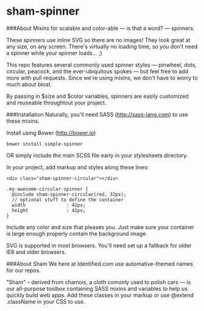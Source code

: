 sham-spinner
===========

###About
Mixins for scalable and color-able — is that a word? — spinners.

These spinners use inline SVG so there are no images! They look great at any size, on any screen. There's virtually no loading time, so you don't need a spinner while your spinner loads... ;)

This repo features several commonly used spinner styles — pinwheel, dots, circular, peacock, and the ever-ubiquitous spokes — but feel free to add more with pull requests. Since we're using mixins, we don't have to worry to much about bloat.

By passing in $size and $color variables, spinners are easily customized and reuseable throughtout your project.


###Installation
Naturally, you'll need SASS (http://sass-lang.com) to use these mixins.

Install using Bower (http://bower.io)

    bower install simple-spinner

OR simply include the main SCSS file early in your stylesheets directory.

In your project, add markup and styles along these lines:

    <div class="sham-spinner-circular"></div>

    .my-awesome-circular-spinner {
      @include sham-spinner-circular(red, 32px);
      // optional stuff to define the container
      width               : 42px;
      height              : 42px;
    }

Include any color and size that pleases you. Just make sure your container is large enough properly contain the background image.

SVG is supported in most browsers. You'll need set up a fallback for older IE8 and older browsers.


###About Sham
We here at Identified.com use automative-themed names for our repos.

"Sham" – derived from chamois, a cloth comonly used to polish cars — is our all-purpose toolbox containing SASS mixins and variables to help us quickly build web apps. Add these classes in your markup or use @extend .className in your CSS to use.

